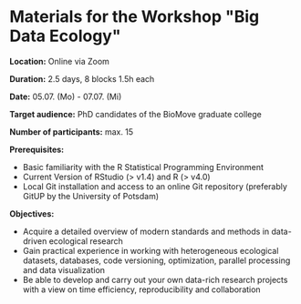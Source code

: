 # Materials for the Workshop "Big Data Ecology"

**Location:** Online via Zoom

**Duration:** 2.5 days, 8 blocks 1.5h each

**Date:** 05.07. (Mo) - 07.07. (Mi)

**Target audience:** PhD candidates of the BioMove graduate college

**Number of participants:** max. 15

**Prerequisites:**
* Basic familiarity with the R Statistical Programming Environment
* Current Version of RStudio (> v1.4) and R (> v4.0)
* Local Git installation and access to an online Git repository (preferably GitUP by the University of Potsdam)

**Objectives:**
* Acquire a detailed overview of modern standards and methods in data-driven ecological research
* Gain practical experience in working with heterogeneous ecological datasets, databases, code versioning, optimization, parallel processing and data visualization
* Be able to develop and carry out your own data-rich research projects with a view on time efficiency, reproducibility and collaboration
